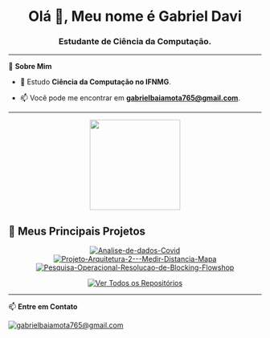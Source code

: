 <h1 align="center">Olá 👋, Meu nome é Gabriel Davi</h1>
<h3 align="center">Estudante de Ciência da Computação.</h3>


---

🚀 **Sobre Mim**


- 🌱 Estudo **Ciência da Computação no IFNMG**.

- 📫 Você pode me encontrar em **gabrielbaiamota765@gmail.com**.

---

<p align="center">
  <img height="180em" src="https://github-readme-stats.vercel.app/api/top-langs/?username=GabrielDavi7&layout=compact&langs_count=7&theme=dracula"/>
</p>

## 📌 Meus Principais Projetos

<p align="center">
  <a href="https://github.com/GabrielDavi7/Analise-de-dados-Covid" target="_blank">
    <img src="https://github-readme-stats.vercel.app/api/pin/?username=GabrielDavi7&repo=Analise-de-dados-Covid&theme=dracula&show_owner=true" alt="Analise-de-dados-Covid">
  </a>
  <a href="https://github.com/GabrielDavi7/Projeto-Arquitetura-2---Medir-Distancia-Mapa" target="_blank">
    <img src="https://github-readme-stats.vercel.app/api/pin/?username=GabrielDavi7&repo=Projeto-Arquitetura-2---Medir-Distancia-Mapa&theme=dracula&show_owner=true" alt="Projeto-Arquitetura-2---Medir-Distancia-Mapa">
  </a>
  <a href="https://github.com/GabrielDavi7/Pesquisa-Operacional-Resolucao-de-Blocking-Flowshop" target="_blank">
    <img src="https://github-readme-stats.vercel.app/api/pin/?username=GabrielDavi7&repo=Pesquisa-Operacional-Resolucao-de-Blocking-Flowshop&theme=dracula&show_owner=true" alt="Pesquisa-Operacional-Resolucao-de-Blocking-Flowshop">
  </a>
</p>

<p align="center">
  <a href="https://github.com/GabrielDavi7?tab=repositories" target="_blank">
    <img src="https://img.shields.io/badge/-%E2%86%92%20Ver%20Todos%20os%20Reposit%C3%B3rios-blue?style=for-the-badge" alt="Ver Todos os Repositórios">
  </a>
</p>

---

📫 **Entre em Contato**

<p align="left">
  <a href="mailto:gabrielbaiamota765@gmail.com" target="blank"><img align="center" src="https://img.shields.io/badge/Gmail-D14836?style=for-the-badge&logo=gmail&logoColor=white" alt="gabrielbaiamota765@gmail.com"/></a>
</p>

